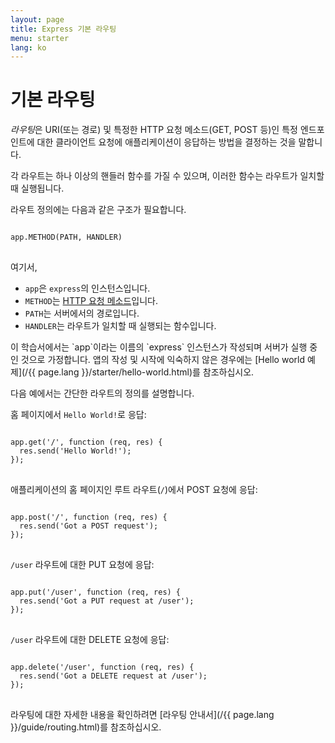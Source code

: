 ```yaml
---
layout: page
title: Express 기본 라우팅
menu: starter
lang: ko
---
```


# 기본 라우팅

*라우팅*은 URI(또는 경로) 및 특정한 HTTP 요청 메소드(GET, POST 등)인 특정 엔드포인트에 대한 클라이언트 요청에 애플리케이션이 응답하는 방법을 결정하는 것을 말합니다.

각 라우트는 하나 이상의 핸들러 함수를 가질 수 있으며, 이러한 함수는 라우트가 일치할 때 실행됩니다.

라우트 정의에는 다음과 같은 구조가 필요합니다.

<pre>
<code class="language-javascript" translate="no">
app.METHOD(PATH, HANDLER)
</code>
</pre>

여기서,

- `app`은 `express`의 인스턴스입니다.
- `METHOD`는 [HTTP 요청 메소드](http://en.wikipedia.org/wiki/Hypertext_Transfer_Protocol)입니다.
- `PATH`는 서버에서의 경로입니다.
- `HANDLER`는 라우트가 일치할 때 실행되는 함수입니다.

<div class="doc-box doc-notice" markdown="1">
이 학습서에서는 `app`이라는 이름의 `express` 인스턴스가 작성되며 서버가 실행 중인 것으로 가정합니다. 앱의 작성 및 시작에 익숙하지 않은 경우에는 [Hello world 예제](/{{ page.lang }}/starter/hello-world.html)를 참조하십시오.
</div>

다음 예에서는 간단한 라우트의 정의를 설명합니다.

홈 페이지에서 `Hello World!`로 응답:

<pre>
<code class="language-javascript" translate="no">
app.get('/', function (req, res) {
  res.send('Hello World!');
});
</code>
</pre>

애플리케이션의 홈 페이지인 루트 라우트(`/`)에서 POST 요청에 응답:

<pre>
<code class="language-javascript" translate="no">
app.post('/', function (req, res) {
  res.send('Got a POST request');
});
</code>
</pre>

`/user` 라우트에 대한 PUT 요청에 응답:

<pre>
<code class="language-javascript" translate="no">
app.put('/user', function (req, res) {
  res.send('Got a PUT request at /user');
});
</code>
</pre>

`/user` 라우트에 대한 DELETE 요청에 응답:

<pre>
<code class="language-javascript" translate="no">
app.delete('/user', function (req, res) {
  res.send('Got a DELETE request at /user');
});
</code>
</pre>

라우팅에 대한 자세한 내용을 확인하려면 [라우팅 안내서](/{{ page.lang }}/guide/routing.html)를 참조하십시오.
